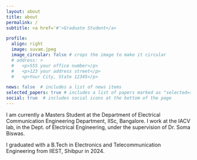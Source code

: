 ```yaml
---
layout: about
title: about
permalink: /
subtitle: <a href='#'>Graduate Student</a>

profile:
  align: right
  image: suvam.jpeg
  image_circular: false # crops the image to make it circular
  # address: >
  #   <p>555 your office number</p>
  #   <p>123 your address street</p>
  #   <p>Your City, State 12345</p>

news: false  # includes a list of news items
selected_papers: true # includes a list of papers marked as "selected={true}"
social: true  # includes social icons at the bottom of the page
---
```



I am currently a Masters Student at the Department of Electrical Communication Engineering Department, IISc, Bangalore. I work at the IACV lab, in the Dept. of Electrical Engineering, under the supervision of Dr. Soma Biswas.

I graduated with a B.Tech in Electronics and Telecommunication Engineering from IIEST, Shibpur in 2024.

[comment]: <> (Please find my CV [here]&#40;http://manogna-s.github.io/assets/pdf/Suvam_CV_Verbose.pdf&#41;.)
